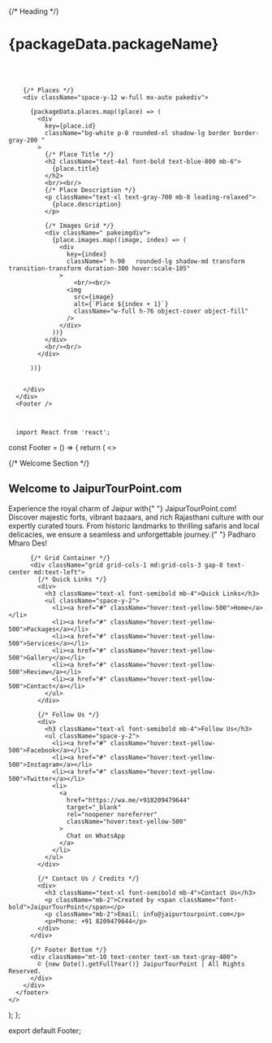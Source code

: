  <Navbar />
      <br/>
      <br/>
      <div className="w-full min-h-screen bg-gradient-to-br from-blue-50 to-green-50 py-10 px-4 font-serif text-center">
        {/* Heading */}
        <h1 className="text-6xl font-bold text-blue-600 mb-10 mt-20">
          {packageData.packageName}
        </h1>
        <br/><br/>

        {/* Places */}
        <div className="space-y-12 w-full mx-auto pakediv">
          
          {packageData.places.map((place) => (
            <div
              key={place.id}
              className="bg-white p-8 rounded-xl shadow-lg border border-gray-200 "
            >
              {/* Place Title */}
              <h2 className="text-4xl font-bold text-blue-800 mb-6">
                {place.title}
              </h2>
              <br/><br/>
              {/* Place Description */}
              <p className="text-xl text-gray-700 mb-8 leading-relaxed">
                {place.description}
              </p>

              {/* Images Grid */}
              <div className=" pakeimgdiv">
                {place.images.map((image, index) => (
                  <div
                    key={index}
                    className=" h-90   rounded-lg shadow-md transform transition-transform duration-300 hover:scale-105"
                  >
                      <br/><br/>
                    <img
                      src={image}
                      alt={`Place ${index + 1}`}
                      className="w-full h-76 object-cover object-fill"
                    />
                  </div>
                ))}
              </div>
              <br/><br/>
            </div>
            
          ))}
        
          
        </div>
      </div>
      <Footer />



      import React from 'react';

const Footer = () => {
  return (
    <>
      <footer className="bg-gray-800 text-white py-10">
        <div className="container mx-auto px-4">
          {/* Welcome Section */}
          <section className="text-center mb-10">
            <h1
              className="text-4xl font-bold mb-4 underline text-orange-500"
            >
              Welcome to JaipurTourPoint.com
            </h1>
            <p className="text-lg leading-relaxed">
              Experience the royal charm of Jaipur with{" "}
              <span className="font-semibold">JaipurTourPoint.com</span>! Discover majestic forts, vibrant bazaars, and rich Rajasthani culture with our expertly curated tours. From historic landmarks to thrilling safaris and local delicacies, we ensure a seamless and unforgettable journey.{" "}
              <span className="text-yellow-500 font-bold">Padharo Mharo Des!</span>
            </p>
          </section>

          {/* Grid Container */}
          <div className="grid grid-cols-1 md:grid-cols-3 gap-8 text-center md:text-left">
            {/* Quick Links */}
            <div>
              <h3 className="text-xl font-semibold mb-4">Quick Links</h3>
              <ul className="space-y-2">
                <li><a href="#" className="hover:text-yellow-500">Home</a></li>
                <li><a href="#" className="hover:text-yellow-500">Packages</a></li>
                <li><a href="#" className="hover:text-yellow-500">Services</a></li>
                <li><a href="#" className="hover:text-yellow-500">Gallery</a></li>
                <li><a href="#" className="hover:text-yellow-500">Review</a></li>
                <li><a href="#" className="hover:text-yellow-500">Contact</a></li>
              </ul>
            </div>

            {/* Follow Us */}
            <div>
              <h3 className="text-xl font-semibold mb-4">Follow Us</h3>
              <ul className="space-y-2">
                <li><a href="#" className="hover:text-yellow-500">Facebook</a></li>
                <li><a href="#" className="hover:text-yellow-500">Instagram</a></li>
                <li><a href="#" className="hover:text-yellow-500">Twitter</a></li>
                <li>
                  <a
                    href="https://wa.me/+918209479644"
                    target="_blank"
                    rel="noopener noreferrer"
                    className="hover:text-yellow-500"
                  >
                    Chat on WhatsApp
                  </a>
                </li>
              </ul>
            </div>

            {/* Contact Us / Credits */}
            <div>
              <h3 className="text-xl font-semibold mb-4">Contact Us</h3>
              <p className="mb-2">Created by <span className="font-bold">JaipurTourPoint</span></p>
              <p className="mb-2">Email: info@jaipurtourpoint.com</p>
              <p>Phone: +91 8209479644</p>
            </div>
          </div>

          {/* Footer Bottom */}
          <div className="mt-10 text-center text-sm text-gray-400">
            © {new Date().getFullYear()} JaipurTourPoint | All Rights Reserved.
          </div>
        </div>
      </footer>
    </>
  );
};

export default Footer;
